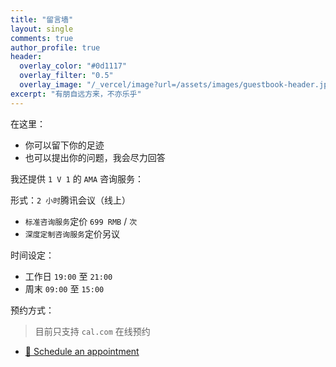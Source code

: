 ```yaml
---
title: "留言墙"
layout: single
comments: true
author_profile: true
header:
  overlay_color: "#0d1117"
  overlay_filter: "0.5"
  overlay_image: "/_vercel/image?url=/assets/images/guestbook-header.jpg&w=640&q=25"
excerpt: "有朋自远方来，不亦乐乎"
---
```


在这里：

* 你可以留下你的足迹
* 也可以提出你的问题，我会尽力回答

我还提供 `1 V 1` 的 `AMA` 咨询服务：

形式：`2 小时`腾讯会议（线上）

* `标准咨询服务`定价 `699 RMB` / `次`
* `深度定制咨询服务`定价另议

时间设定：

* 工作日 `19:00` 至 `21:00`
* 周末 `09:00` 至 `15:00`

预约方式：

> 目前只支持 `cal.com` 在线预约

* [📅 Schedule an appointment](https://cal.com/archer-xiaoa/ama)
